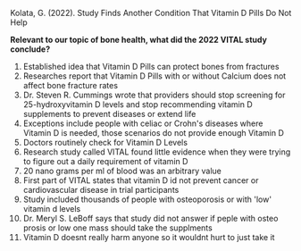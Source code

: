 Kolata, G. (2022). Study Finds Another Condition That Vitamin D Pills Do Not Help

**Relevant to our topic of bone health, what did the 2022 VITAL study conclude?**

1. Established idea that Vitamin D Pills can protect bones from fractures
1. Researches report that Vitamin D Pills with or without Calcium does not affect bone fracture rates
1. Dr. Steven R. Cummings wrote that providers should stop screening for 25-hydroxyvitamin D levels and stop recommending vitamin D supplements to prevent diseases or extend life
2. Exceptions include people with celiac or Crohn's diseases where Vitamin D is needed, those scenarios do not provide enough Vitamin D
2. Doctors routinely check for Vitamin D Levels
2. Research study called VITAL found little evidence when they were trying to figure out a daily requirement of vitamin D
3. 20 nano grams per ml of blood was an arbitrary value
3. First part of VITAL states that vitamin D id not prevent cancer or cardiovascular disease in trial participants
3. Study included thousands of people with osteoporosis or with 'low' vitamin d levels
4. Dr. Meryl S. LeBoff says that study did not answer if peple with osteo prosis or low one mass should take the supplments
4. Vitamin D doesnt really harm anyone so it wouldnt hurt to just take it